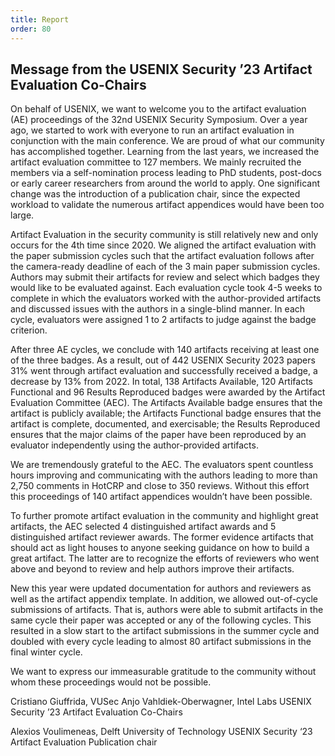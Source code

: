 ```yaml
---
title: Report
order: 80
---
```


## Message from the USENIX Security ’23 Artifact Evaluation Co-Chairs

On behalf of USENIX, we want to welcome you to the artifact evaluation (AE) proceedings of the 32nd USENIX Security Symposium. Over a year ago, we started to work with everyone to run an artifact evaluation in conjunction with the main conference. We are proud of what our community has accomplished together. Learning from the last years, we increased the artifact evaluation committee to 127 members. We mainly recruited the members via a self-nomination process leading to PhD students, post-docs or early career researchers from around the world to apply. One significant change was the introduction of a publication chair, since the expected workload to validate the numerous artifact appendices would have been too large.

Artifact Evaluation in the security community is still relatively new and only occurs for the 4th time since 2020. We aligned the artifact evaluation with the paper submission cycles such that the artifact evaluation follows after the camera-ready deadline of each of the 3 main paper submission cycles. Authors may submit their artifacts for review and select which badges they would like to be evaluated against. Each evaluation cycle took 4-5 weeks to complete in which the evaluators worked with the author-provided artifacts and discussed issues with the authors in a single-blind manner. In each cycle, evaluators were assigned 1 to 2 artifacts to judge against the badge criterion.

After three AE cycles, we conclude with 140 artifacts receiving at least one of the three badges. As a result, out of 442 USENIX Security 2023 papers 31% went through artifact evaluation and successfully received a badge, a decrease by 13% from 2022. In total, 138 Artifacts Available, 120 Artifacts Functional and 96 Results Reproduced badges were awarded by the Artifact Evaluation Committee (AEC). The Artifacts Available badge ensures that the artifact is publicly available; the Artifacts Functional badge ensures that the artifact is complete, documented, and exercisable; the Results Reproduced ensures that the major claims of the paper have been reproduced by an evaluator independently using the author-provided artifacts.

We are tremendously grateful to the AEC. The evaluators spent countless hours improving and communicating with the authors leading to more than 2,750 comments in HotCRP and close to 350 reviews. Without this effort this proceedings of 140 artifact appendices wouldn’t have been possible.

To further promote artifact evaluation in the community and highlight great artifacts, the AEC selected 4 distinguished artifact awards and 5 distinguished artifact reviewer awards. The former evidence artifacts that should act as light houses to anyone seeking guidance on how to build a great artifact. The latter are to recognize the efforts of reviewers who went above and beyond to review and help authors improve their artifacts.

New this year were updated documentation for authors and reviewers as well as the artifact appendix template. In addition, we allowed out-of-cycle submissions of artifacts. That is, authors were able to submit artifacts in the same cycle their paper was accepted or any of the following cycles. This resulted in a slow start to the artifact submissions in the summer cycle and doubled with every cycle leading to almost 80 artifact submissions in the final winter cycle.

We want to express our immeasurable gratitude to the community without whom these proceedings would not be possible.

Cristiano Giuffrida, VUSec
Anjo Vahldiek-Oberwagner, Intel Labs
USENIX Security ’23 Artifact Evaluation Co-Chairs

Alexios Voulimeneas, Delft University of Technology
USENIX Security ‘23 Artifact Evaluation Publication chair
